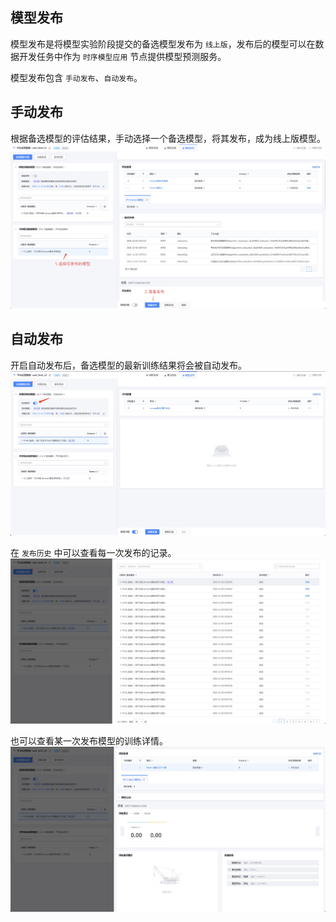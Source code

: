 模型发布
----

模型发布是将模型实验阶段提交的备选模型发布为 `线上版`，发布后的模型可以在数据开发任务中作为 `时序模型应用` 节点提供模型预测服务。

模型发布包含 `手动发布`、`自动发布`。

## 手动发布
根据备选模型的评估结果，手动选择一个备选模型，将其发布，成为线上版模型。
![-w1917](media/16384487836596.jpg)


## 自动发布
开启自动发布后，备选模型的最新训练结果将会被自动发布。
![-w1919](media/16385060234879.jpg)

在 `发布历史` 中可以查看每一次发布的记录。
![-w1918](media/16385060557066.jpg)

也可以查看某一次发布模型的训练详情。
![-w1919](media/16385062429900.jpg)

    